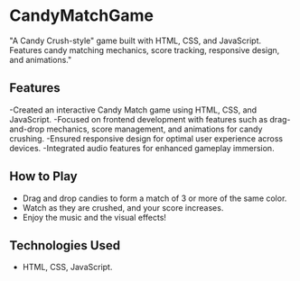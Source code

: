 # CandyMatchGame
"A Candy Crush-style" game built with HTML, CSS, and JavaScript. Features candy matching mechanics, score tracking, responsive design, and animations."

## Features

-Created an interactive Candy Match game using HTML, CSS, and JavaScript. 
-Focused on frontend development with features such as drag-and-drop mechanics, score 
 management, and animations for candy crushing.
-Ensured responsive design for optimal user experience across devices.
-Integrated audio features for enhanced gameplay immersion.

## How to Play
- Drag and drop candies to form a match of 3 or more of the same color.
- Watch as they are crushed, and your score increases.
- Enjoy the music and the visual effects!

## Technologies Used
- HTML, CSS, JavaScript.
